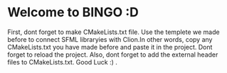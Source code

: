 # Welcome to BINGO :D 
First, dont forget to make CMakeLists.txt file.
Use the templete we made before to connect SFML 
libraryies with Clion.In other words, copy any 
CMakeLists.txt you have made before and paste it
in the project. Dont forget to reload the project.
Also, dont forget to add the external header files 
to CMakeLists.txt.
Good Luck :)   .

